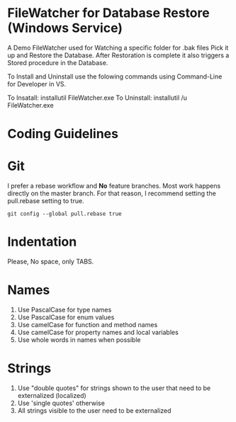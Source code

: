# FileWatcher for Database Restore (Windows Service)
A Demo FileWatcher used for Watching a specific folder for .bak files Pick it up and Restore the Database.  After Restoration is complete it also triggers a Stored procedure in the Database.

To Install and Uninstall use the folowing commands using Command-Line for Developer in VS.

To Insatall: installutil FileWatcher.exe
To Uninstall: installutil /u FileWatcher.exe

# Coding Guidelines

# Git

I prefer a rebase workflow and **No** feature branches. Most work happens directly on the master branch. For that reason, I recommend setting the pull.rebase setting to true.

`git config --global pull.rebase true`

# Indentation
Please, No space, only TABS.

# Names

1. Use PascalCase for type names
2. Use PascalCase for enum values
3. Use camelCase for function and method names
4. Use camelCase for property names and local variables
5. Use whole words in names when possible
   
# Strings

1. Use "double quotes" for strings shown to the user that need to be externalized (localized)
2. Use 'single quotes' otherwise
3. All strings visible to the user need to be externalized